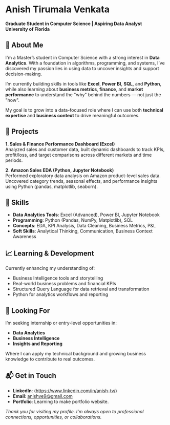 # Anish Tirumala Venkata

**Graduate Student in Computer Science | Aspiring Data Analyst**  
**University of Florida**


## 👋 About Me

I'm a Master’s student in Computer Science with a strong interest in **Data Analytics**. With a foundation in algorithms, programming, and systems, I’ve discovered my passion lies in using data to uncover insights and support decision-making.

I’m currently building skills in tools like **Excel**, **Power BI**, **SQL**, and **Python**, while also learning about **business metrics**, **finance**, and **market performance** to understand the "why" behind the numbers — not just the "how".

My goal is to grow into a data-focused role where I can use both **technical expertise** and **business context** to drive meaningful outcomes.


## 💼 Projects

**1. Sales & Finance Performance Dashboard (Excel)**  
Analyzed sales and customer data, built dynamic dashboards to track KPIs, profit/loss, and target comparisons across different markets and time periods.

**2. Amazon Sales EDA (Python, Jupyter Notebook)**  
Performed exploratory data analysis on Amazon product-level sales data. Uncovered category trends, seasonal effects, and performance insights using Python (pandas, matplotlib, seaborn).


## 🧠 Skills

- **Data Analytics Tools**: Excel (Advanced), Power BI, Jupyter Notebook  
- **Programming**: Python (Pandas, NumPy, Matplotlib), SQL  
- **Concepts**: EDA, KPI Analysis, Data Cleaning, Business Metrics, P&L  
- **Soft Skills**: Analytical Thinking, Communication, Business Context Awareness


## 📈 Learning & Development

Currently enhancing my understanding of:

- Business Intelligence tools and storytelling  
- Real-world business problems and financial KPIs  
- Structured Query Language for data retrieval and transformation  
- Python for analytics workflows and reporting


## 🤝 Looking For

I’m seeking internship or entry-level opportunities in:

- **Data Analytics**  
- **Business Intelligence**  
- **Insights and Reporting**

Where I can apply my technical background and growing business knowledge to contribute to real outcomes.


## 📬 Get in Touch

- **LinkedIn**: (https://www.linkedin.com/in/anish-tv/)  
- **Email**: anishve9@gmail.com 
- **Portfolio**: Learning to make portfolio website. 


*Thank you for visiting my profile. I'm always open to professional connections, opportunities, or collaborations.*
